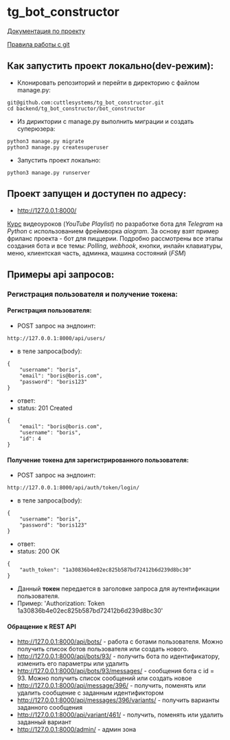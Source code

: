 # tg_bot_constructor

[Документация по проекту](./Docs/Index.md)

[Правила работы с git](./Docs/git_description.md)

## Как запустить проект локально(dev-режим):

- Клонировать репозиторий и перейти в директорию с файлом manage.py:

```
git@github.com:cuttlesystems/tg_bot_constructor.git
cd backend/tg_bot_constructor/bot_constructor
```

- Из дириктории с manage.py выполнить миграции и создать суперюзера:

```
python3 manage.py migrate
python3 manage.py createsuperuser
```

- Запустить проект локально:

```
python3 manage.py runserver
```
## Проект запущен и доступен по адресу:
- http://127.0.0.1:8000/

[Курс](https://www.youtube.com/playlist?list=PLNi5HdK6QEmX1OpHj0wvf8Z28NYoV5sBJ) видеоуроков (*YouTube Playlist*) по разработке бота для *Telegram* на *Python*  с использованием фреймворка *aiogram*. За основу взят пример фриланс проекта - бот для пиццерии. Подробно рассмотрены все этапы создания бота и все темы: *Polling*, *webhook*, кнопки, инлайн клавиатуры, меню, клиентская часть, админка, машина состояний (*FSM*)
## Примеры api запросов:

### Регистрация пользователя и получение токена:

#### Регистрация пользователя:

- POST запрос на эндпоинт:
```
http://127.0.0.1:8000/api/users/
```
- в теле запроса(body):
```
{
    "username": "boris",
    "email": "boris@boris.com",
    "password": "boris123"
}
```
- ответ:
- status: 201 Created
```
{
    "email": "boris@boris.com",
    "username": "boris",
    "id": 4
}
```
#### Получение токена для зарегистрированного пользователя:

- POST запрос на эндпоинт:
```
http://127.0.0.1:8000/api/auth/token/login/
```
- в теле запроса(body):
```
{
    "username": "boris",
    "password": "boris123"
}
```
- ответ:
- status: 200 OK
```
{
    "auth_token": "1a30836b4e02ec825b587bd72412b6d239d8bc30"
}
```
- Данный **токен** передается в заголовке запроса для аутентификации пользователя.
- Пример: 'Authorization: Token 1a30836b4e02ec825b587bd72412b6d239d8bc30'

#### Обращение к REST API
- http://127.0.0.1:8000/api/bots/ - работа с ботами пользователя. Можно получить список ботов 
пользователя или создать нового.
- http://127.0.0.1:8000/api/bots/93/ - получить бота по идентификатору, изменить его параметры или удалить
- http://127.0.0.1:8000/api/bots/93/messages/ - сообщения бота с id = 93. 
Можно получить список сообщений или создать новое
- http://127.0.0.1:8000/api/message/396/ - получить, поменять или удалить сообщение 
с заданным идентификтором
- http://127.0.0.1:8000/api/messages/396/variants/ - получить варианты заданного сообщения
- http://127.0.0.1:8000/api/variant/461/ - получить, поменять или удалить заданный вариант
- http://127.0.0.1:8000/admin/ - админ зона
